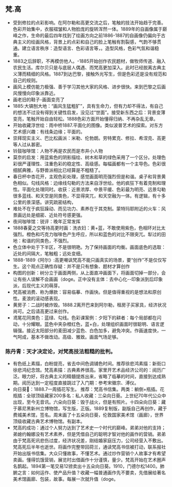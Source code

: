 ## 梵.高
* 受到修拉的点彩影响。在阿尔勒和高更交流之后，笔触的技法开始趋于完善。色彩开始集中，衣服褶皱和人物脸庞的旋转浑然一体。1889年的自画像属于巅峰之作，生命的最后四年找到了绘画方向之前1886-1887的自画像仍偏向于古典主义的绘画风格，背景上的点彩和自己的脸上笔触有割裂感，气韵不够贯通。建立语言秩序：造型语言、色彩语言等，。造型风格，色彩气氛和谐稳重。
* 1883之后辞职，不再模仿他人。-1885开始创作农民题材，做牧师传道、融入农民生活。库尔贝只是与底层人偶遇、而梵高更加深入。此时已经脱离古典主义薄而精细的风格。1887到达巴黎，接触外光写生，但是色彩还是没有规范和自己的规则。
* 画风上模仿能力极强、善于学习其他大家的风格、进步很快。来到巴黎之后画风慢慢向印象派靠近。
* 画老旧的鞋子-画面变亮了
* 1885:大镐刨大地：“画风生猛粗犷”，具有生命力，但有力却不得法，有自己的想法不过没有得到关键性启发，没见过“世面”。接受新东西之后：背景变薄变亮，笔触开始自由轻松。1888色彩方面开始懂得归纳、不再杂乱无章。
* 开始收藏浮世绘：雨中桥1887.平面化的图像。类似波普艺术的探索。对东方艺术感兴趣：有线条边缘；平面的。
* 崇拜现实主义、巴比松画派：米勒、伦勃朗。劳特累克、修拉、希涅克、高更等人过从甚密。
* 铃鼓咖啡馆：人物不再是农民而是市井小人物
* 莫奈的启发：用蓝紫色的阴影描绘、树木和草的绿色采用了一个区分。处理色彩很严谨理性、注重色彩的稳定性、高级感。每幅画都有一个主导色。色彩很细腻典雅，与野兽派相比已经算是不粗糙了。
* 春日杯中杏花开，主观色彩处理，感觉画面明亮强烈但是和谐。桌子和背景黄色相似。勾线风格：边缘线勾勒的方法来自浮世绘。他的疯狂下有着克制和理性。平面化处理同时。收获：近景浓厚、中景平缓、色彩最为明亮、远景勾勒很多蓝线、和天空是同类色，不显得突兀，和天空融为一体。有逻辑，有十多公里的景深感。讲究疏密结构，
* 难处不在于疯狂躁动、而见功力、素养在于其克制。蒙特玛耶附近的火车：风景画远处是细密、近处符号感更强。
* 夜间咖啡馆：锐评：晚年正常发挥
* 1888春夏之交等待高更时画：洗衣妇：黄+蓝，不敢使用紫色，色相环对比太强烈。橙色和巧克力咖啡色产生呼应，所以和蓝色的对比不限突兀。犁过的田地：和谐的同类色，不强烈。
* 色立体中处于下半区，不是很明艳。为了保持画面的均衡。画面底色的选取：近处的间隔大，笔触粗；远处变细。
* 1888-1889《阿尔》:高更嘲讽梵高不能只画真实的场景，要“创作”不是仅仅写生。这个观点正确性存疑：并不是只有想象、题材才算创作
* 构图的创新：树分立于画面两侧，从上面直冲画面下，将画面切掉一部分，会让有些人误解不会画画（doge。正中没有主体：去中心化--印象派到后印象派，后现代主义的萌芽。
* 梵高被消费、称为爆款：容易临摹、作画快。但是值得重视的是想法和原创性。麦浪的滚动感表现。
* 黄房子：二战时被炸毁。1888.2离开巴来到阿尔勒，租房子买家具，经济状况尚可。之后请高更过来创作。
* 鸢尾花同类色：蓝绿、勾线。色彩课案例：夕阳下的耕者：每个局部都在闪动，十分耀眼。蓝色中夹杂橙红色，蓝+白，处理组织画面时很聪明、语言逻辑强。接近太阳部分的麦田减少蓝色、白色加多，避免冲突。作画速度快，一气呵成，基本不做改动。高级、雅致。画面气场足够。
### 陈丹青：天才决定论，对梵高技法粗糙的批判。
* 有色纸上素描，白粉提亮，省去中间色调铺色时间。推荐徐悲鸿素描：新街口徐悲鸿纪念馆。梵高素描：古典素养很高。家里开艺术品经济公司的：阅历广泛。眼力好，将古典主义的精髓提炼出来，省略了临摹的时间，直接到达成熟期。阅历达到一定程度直接跳过了入门期：参考宋徽宗、溥仪。
* 向日葵🌻：1888.7一周插花写生。 推荐：梵高书信集。两类：躺倒+瓶插。花瓶插：全球顶级藏家200多名：私人收藏：三朵向日葵。上世纪70年代公众中出现，至今无音讯。六朵向日葵：毁于战火，但是有照片。十四朵向日葵：藏于慕尼黑新州立博物馆，写生版，正版。1889复制版，副版自己再创作，藏于费城美术馆，签名。周末画了十五朵向日葵，伦敦国家美术馆（画廊），世界顶级收藏古典艺术博物馆。有副本。
* 梵高的成功：通过个人努力达到了艺术史一个时代的巅峰。弟弟对他的支持；弟媳约翰娜没有艺术素养，但是凭借自己的聪明才智对他的画作的营销。弟弟由于梵高死讯悲伤过度，经济状况差，刚结婚家庭压力，公司经营入不敷出。梵高死后半年也逝世。将画作完整带回荷兰，通读梵高书信被打动，联系报社开始出版书信集。大众只懂故事，不懂艺术。通过炒作营销个人故事才有希望卖画。懂得饥饿营销，展览时出借画作十分谨慎，量少。梵高开始在艺术圈声名鹊起。1894第一笔交易12镑卖出十五朵向日葵。1910，门德尔松1400。肺腑之言：如何运作、使产品升值？收藏一幅普通画作先不要卖，先借展给著名美术馆画廊、包装，故事。每展一次就升值（doge。
